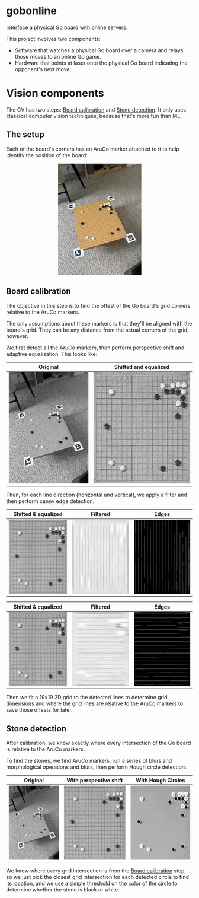# gobonline

Interface a physical Go board with online servers.

This project involves two components:

- Software that watches a physical Go board over a camera and relays those moves to an online Go game.
- Hardware that points at laser onto the physical Go board indicating the opponent's next move.

# Vision components

The CV has two steps: [Board calibration](#board-calibration) and [Stone detection](#stone-detection). It only uses classical computer vision techniques, because that's more fun than ML.

## The setup

Each of the board's corners has an AruCo marker attached to it to help identify the position of the board:

<p align="center">
  <img src="./assets/stones_overhead.jpg" height="300"/>
</p>

## Board calibration

The objective in this step is to find the offest of the Go board's grid corners relative to the AruCo markers.

The only assumptions about these markers is that they'll be aligned with the board's grid. They can be any distance from the actual corners of the grid, however.

We first detect all the AruCo markers, then perform perspective shift and adaptive equalization. This looks like:

Original |  Shifted and equalized
:-------------------------:|:-------------------------:
<img src="./assets/stones_overhead_original.png"  height="300" /> | <img src="./assets/stones_overhead_equalized.png"  height="300" />

Then, for each line direction (horizontal and vertical), we apply a filter and then perform canny edge detection.

Shifted & equalized |  Filtered | Edges
:-------------------------:|:-------------------------:|:-------------------------:
<img src="./assets/stones_overhead_equalized.png" height="200" /> | <img src="./assets/stones_overhead_vertical_filter2D.png" height="200" /> | <img src="./assets/stones_overhead_vertical_canny.png" height="200" />

Shifted & equalized |  Filtered | Edges
:-------------------------:|:-------------------------:|:-------------------------:
<img src="./assets/stones_overhead_equalized.png" height="200" /> | <img src="./assets/stones_overhead_horizontal_filter2D.png" height="200" /> | <img src="./assets/stones_overhead_horizontal_canny.png" height="200" />

Then we fit a 19x19 2D grid to the detected lines to determine grid dimensions and where the grid lines are relative to the AruCo markers to save those offsets for later.

## Stone detection

After calibration, we know exactly where every intersection of the Go board is relative to the AruCo markers.

To find the stones, we find AruCo markers, run a series of blurs and morphological operations and blurs, then perform Hough circle detection:

Original | With perspective shift | With Hough Circles
:-------------------------:|:-------------------------:|:-------------------------:
<img src="./assets/stones_overhead_original.png" height="200" /> | <img src="./assets/stones_overhead_equalized.png" height="200" /> | <img src="./assets/stones_overhead_with_circles.png" height="200" />

We know where every grid intersection is from the [Board calibration](#board-calibration) step, so we just pick the closest grid intersection for each detected circle to find its location, and we use a simple threshold on the color of the circle to determine whether the stone is black or white.
